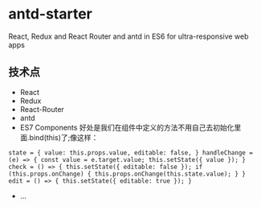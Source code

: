 # antd-starter
React, Redux and React Router and antd in ES6 for ultra-responsive web apps

## 技术点
- React
- Redux
- React-Router
- antd
- ES7 Components  好处是我们在组件中定义的方法不用自己去初始化里面.bind(this)了;像这样：

`state = {
    value: this.props.value,
    editable: false,
  }
  handleChange = (e) => {
    const value = e.target.value;
    this.setState({ value });
  }
  check = () => {
    this.setState({ editable: false });
    if (this.props.onChange) {
      this.props.onChange(this.state.value);
    }
  }
  edit = () => {
    this.setState({ editable: true });
  }
`
- ...
